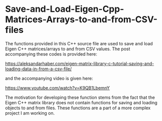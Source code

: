 # Save-and-Load-Eigen-Cpp-Matrices-Arrays-to-and-from-CSV-files
The functions provided in this C++ source file are used to save and load Eigen C++ matrices/arrays to and from CSV values. The post accompanying these codes is provided here:

https://aleksandarhaber.com/eigen-matrix-library-c-tutorial-saving-and-loading-data-in-from-a-csv-file/

and the accompanying video is given here:

https://www.youtube.com/watch?v=K9QB1LbemnY

The motivation for developing these function stems from the fact that the Eigen C++ matrix library does not contain functions for saving and loading objects to and from files. These functions are a part of a more complex project I am working on. 
